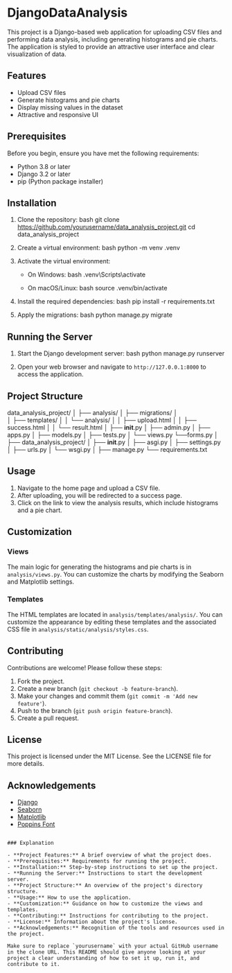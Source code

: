 # DjangoDataAnalysis


This project is a Django-based web application for uploading CSV files and performing data analysis, including generating histograms and pie charts. The application is styled to provide an attractive user interface and clear visualization of data.

## Features

- Upload CSV files
- Generate histograms and pie charts
- Display missing values in the dataset
- Attractive and responsive UI

## Prerequisites

Before you begin, ensure you have met the following requirements:
- Python 3.8 or later
- Django 3.2 or later
- pip (Python package installer)

## Installation

1. Clone the repository:
   bash
   git clone https://github.com/yourusername/data_analysis_project.git
   cd data_analysis_project
  

2. Create a virtual environment:
   bash
   python -m venv .venv
  

3. Activate the virtual environment:
   - On Windows:
     bash
     .venv\Scripts\activate
    
   - On macOS/Linux:
     bash
     source .venv/bin/activate
     

4. Install the required dependencies:
   bash
   pip install -r requirements.txt
   

5. Apply the migrations:
   bash
   python manage.py migrate
   

## Running the Server

1. Start the Django development server:
   bash
   python manage.py runserver
   

2. Open your web browser and navigate to `http://127.0.0.1:8000` to access the application.

## Project Structure


data_analysis_project/
│
├── analysis/
│   ├── migrations/
│  
│   ├── templates/
│   │   └── analysis/
│   │       ├── upload.html
│   │       ├── success.html
│   │       └── result.html
│   ├── __init__.py
│   ├── admin.py
│   ├── apps.py
│   ├── models.py
│   ├── tests.py
│   └── views.py
    └──forms.py
│    
├── data_analysis_project/
│   ├── __init__.py
│   ├── asgi.py
│   ├── settings.py
│   ├── urls.py
│   └── wsgi.py
│
├── manage.py
└── requirements.txt


## Usage

1. Navigate to the home page and upload a CSV file.
2. After uploading, you will be redirected to a success page.
3. Click on the link to view the analysis results, which include histograms and a pie chart.

## Customization

### Views

The main logic for generating the histograms and pie charts is in `analysis/views.py`. You can customize the charts by modifying the Seaborn and Matplotlib settings.

### Templates

The HTML templates are located in `analysis/templates/analysis/`. You can customize the appearance by editing these templates and the associated CSS file in `analysis/static/analysis/styles.css`.

## Contributing

Contributions are welcome! Please follow these steps:

1. Fork the project.
2. Create a new branch (`git checkout -b feature-branch`).
3. Make your changes and commit them (`git commit -m 'Add new feature'`).
4. Push to the branch (`git push origin feature-branch`).
5. Create a pull request.

## License

This project is licensed under the MIT License. See the LICENSE file for more details.

## Acknowledgements

- [Django](https://www.djangoproject.com/)
- [Seaborn](https://seaborn.pydata.org/)
- [Matplotlib](https://matplotlib.org/)
- [Poppins Font](https://fonts.google.com/specimen/Poppins)
```

### Explanation

- **Project Features:** A brief overview of what the project does.
- **Prerequisites:** Requirements for running the project.
- **Installation:** Step-by-step instructions to set up the project.
- **Running the Server:** Instructions to start the development server.
- **Project Structure:** An overview of the project's directory structure.
- **Usage:** How to use the application.
- **Customization:** Guidance on how to customize the views and templates.
- **Contributing:** Instructions for contributing to the project.
- **License:** Information about the project's license.
- **Acknowledgements:** Recognition of the tools and resources used in the project.

Make sure to replace `yourusername` with your actual GitHub username in the clone URL. This README should give anyone looking at your project a clear understanding of how to set it up, run it, and contribute to it.

